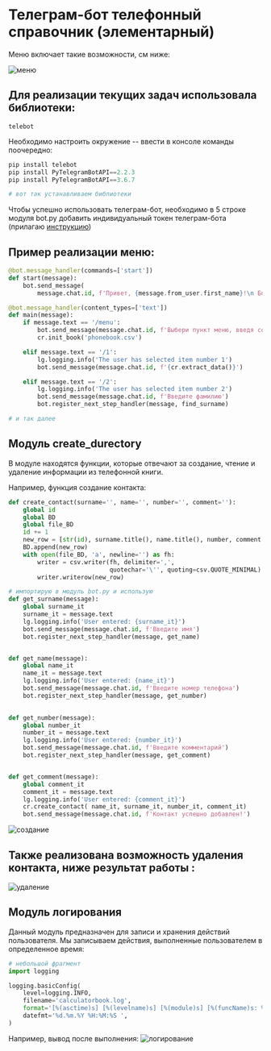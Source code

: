 # Телеграм-бот телефонный справочник (элементарный)

Меню включает такие возможности, см ниже:

![меню](menu.png)

## Для реализации текущих задач использовала библиотеки:

`telebot`

Необходимо настроить окружение -- ввести в консоле команды поочередно:
```python
pip install telebot
pip install PyTelegramBotAPI==2.2.3
pip install PyTelegramBotAPI==3.6.7

# вот так устанавливаем библиотеки 
```
Чтобы успешно использовать телеграм-бот, необходимо в 5 строке модуля bot.py добавить индивидуальный токен телеграм-бота (прилагаю [инструкцию](https://core.telegram.org/bots))

## Пример реализации меню:

```python
@bot.message_handler(commands=['start'])
def start(message):
    bot.send_message(
        message.chat.id, f'Привет, {message.from_user.first_name}!\n Бот начал работу! \n/menu -команда вызова меню')

@bot.message_handler(content_types=['text'])
def main(message):
    if message.text == '/menu':
        bot.send_message(message.chat.id, f'Выбери пункт меню, введя соответствующую команду: \n/1 - Показать все записи.\n/2 - Найти номер по фамилии.\n/3 - Найти номер по имени.\n/4 - Добавить новую запись.\n/5 - Удалить запись.')
        cr.init_book('phonebook.csv')

    elif message.text == '/1':
        lg.logging.info('The user has selected item number 1')
        bot.send_message(message.chat.id, f'{cr.extract_data()}')

    elif message.text == '/2':
        lg.logging.info('The user has selected item number 2')
        bot.send_message(message.chat.id, f'Введите фамилию')
        bot.register_next_step_handler(message, find_surname)

# и так далее                
```

## Модуль create_durectory

В модуле находятся функции, которые отвечают за создание, чтение и удаление информации из телефонной книги.

Например, функция создание контакта:
```python
def create_contact(surname='', name='', number='', comment=''):
    global id
    global BD
    global file_BD
    id += 1
    new_row = [str(id), surname.title(), name.title(), number, comment.lower()]
    BD.append(new_row)
    with open(file_BD, 'a', newline='') as fh:
        writer = csv.writer(fh, delimiter=',',
                            quotechar='\'', quoting=csv.QUOTE_MINIMAL)
        writer.writerow(new_row)

# импортирую в модуль bot.py и использую
def get_surname(message):
    global surname_it
    surname_it = message.text
    lg.logging.info('User entered: {surname_it}')
    bot.send_message(message.chat.id, f'Введите имя')
    bot.register_next_step_handler(message, get_name)


def get_name(message):
    global name_it
    name_it = message.text
    lg.logging.info('User entered: {name_it}')
    bot.send_message(message.chat.id, f'Введите номер телефона')
    bot.register_next_step_handler(message, get_number)

    
def get_number(message):
    global number_it
    number_it = message.text
    lg.logging.info('User entered: {number_it}')
    bot.send_message(message.chat.id, f'Введите комментарий')
    bot.register_next_step_handler(message, get_comment)


def get_comment(message):
    global comment_it
    comment_it = message.text
    lg.logging.info('User entered: {comment_it}')
    cr.create_contact( name_it, surname_it, number_it, comment_it)
    bot.send_message(message.chat.id, f'Контакт успешно добавлен!')        
```
![создание](menu_create.png)

## Также реализована возможность удаления контакта, ниже результат работы :

![удаление](menu_del.png)


## Модуль логирования

Данный модуль предназначен для записи и хранения действий пользователя. Мы записываем действия, выполненные пользователем в определенное время:

```python
# небольшой фрагмент 
import logging

logging.basicConfig(
    level=logging.INFO,
    filename='calculatorbook.log',
    format='[%(asctime)s] [%(levelname)s] [%(module)s] [%(funcName)s: %(lineno)d] => %(message)s',
    datefmt='%d.%m.%Y %H:%M:%S ',
) 
```  
Например, вывод после выполнения:
![логирование](menu_log.png)